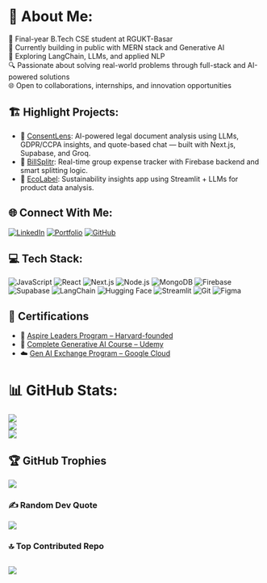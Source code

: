 # 💫 About Me:
🚀 Final-year B.Tech CSE student at RGUKT-Basar  
🌱 Currently building in public with MERN stack and Generative AI  
🧠 Exploring LangChain, LLMs, and applied NLP  
🔍 Passionate about solving real-world problems through full-stack and AI-powered solutions  
🌐 Open to collaborations, internships, and innovation opportunities  

## 🏗️ Highlight Projects:
- 🔎 [ConsentLens](https://consentlens-theta.vercel.app/): AI-powered legal document analysis using LLMs, GDPR/CCPA insights, and quote-based chat — built with Next.js, Supabase, and Groq.  
- 💸 [BillSplitr](https://billsplitr-nine.vercel.app/): Real-time group expense tracker with Firebase backend and smart splitting logic.  
- 🌿 [EcoLabel](https://ecolabel-na.streamlit.app/): Sustainability insights app using Streamlit + LLMs for product data analysis.

## 🌐 Connect With Me:
[![LinkedIn](https://img.shields.io/badge/LinkedIn-%230077B5.svg?style=for-the-badge&logo=linkedin&logoColor=white)](https://linkedin.com/in/enugandhula-nilesh-400a14226)
[![Portfolio](https://img.shields.io/badge/Portfolio-%23000000.svg?style=for-the-badge&logo=vercel&logoColor=white)](https://nileport.vercel.app)
[![GitHub](https://img.shields.io/badge/GitHub-%23121011.svg?style=for-the-badge&logo=github&logoColor=white)](https://github.com/nileshsn)

## 💻 Tech Stack:
![JavaScript](https://img.shields.io/badge/JavaScript-F7DF1E?style=for-the-badge&logo=javascript&logoColor=black)
![React](https://img.shields.io/badge/React-20232A?style=for-the-badge&logo=react&logoColor=61DAFB)
![Next.js](https://img.shields.io/badge/Next.js-black?style=for-the-badge&logo=next.js&logoColor=white)
![Node.js](https://img.shields.io/badge/Node.js-339933?style=for-the-badge&logo=nodedotjs&logoColor=white)
![MongoDB](https://img.shields.io/badge/MongoDB-4EA94B?style=for-the-badge&logo=mongodb&logoColor=white)
![Firebase](https://img.shields.io/badge/Firebase-FFCA28?style=for-the-badge&logo=firebase&logoColor=black)
![Supabase](https://img.shields.io/badge/Supabase-3ECF8E?style=for-the-badge&logo=supabase&logoColor=white)
![LangChain](https://img.shields.io/badge/LangChain-000000?style=for-the-badge&logo=python&logoColor=white)
![Hugging Face](https://img.shields.io/badge/HuggingFace-FCC72E?style=for-the-badge&logo=huggingface&logoColor=black)
![Streamlit](https://img.shields.io/badge/Streamlit-FF4B4B?style=for-the-badge&logo=streamlit&logoColor=white)
![Git](https://img.shields.io/badge/Git-F05032?style=for-the-badge&logo=git&logoColor=white)
![Figma](https://img.shields.io/badge/Figma-F24E1E?style=for-the-badge&logo=figma&logoColor=white)

## 📜 Certifications
- 🏅 [Aspire Leaders Program – Harvard-founded](https://drive.google.com/file/d/1Wn2FtrRu_9CMFWvkJrnFXLQ4DR0aiKFZ/view?usp=sharing)  
- 🧠 [Complete Generative AI Course – Udemy](https://www.udemy.com/certificate/UC-fba213a2-431e-4fd4-a0ad-2f6bd8ee6edf/)  
- ☁️ [Gen AI Exchange Program – Google Cloud](https://certificate.hack2skill.com/user/GenAI5-28M/2025H2S04GENAI-A01132)

# 📊 GitHub Stats:
![](https://github-readme-stats.vercel.app/api?username=nileshsn&theme=dark&hide_border=false&include_all_commits=true&count_private=true)<br/>
![](https://github-readme-streak-stats.herokuapp.com/?user=nileshsn&theme=dark&hide_border=false)<br/>
![](https://github-readme-stats.vercel.app/api/top-langs/?username=nileshsn&theme=dark&hide_border=false&include_all_commits=true&count_private=true&layout=compact)

## 🏆 GitHub Trophies
![](https://github-profile-trophy.vercel.app/?username=nileshsn&theme=radical&no-frame=true&no-bg=true&margin-w=4)

### ✍️ Random Dev Quote
![](https://quotes-github-readme.vercel.app/api?type=horizontal&theme=light)

### 🔝 Top Contributed Repo
![](https://github-contributor-stats.vercel.app/api?username=nileshsn&limit=5&theme=dark&combine_all_yearly_contributions=true)
---

<!-- Proudly created with ❤ by Nilesh -->
